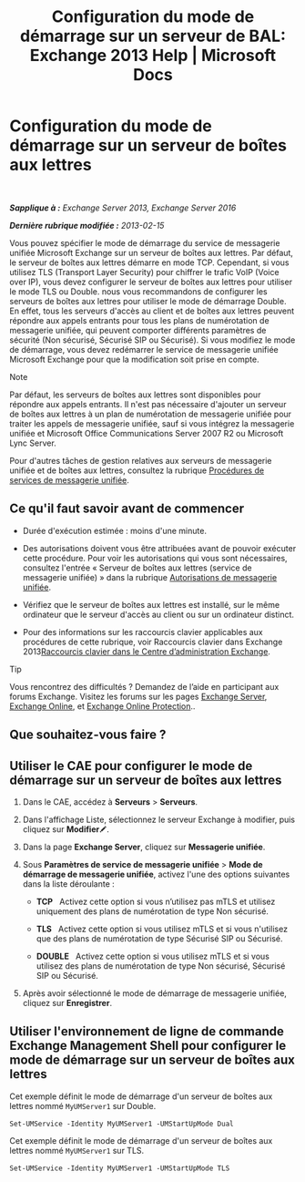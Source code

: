 ﻿---
title: 'Configuration du mode de démarrage sur un serveur de BAL: Exchange 2013 Help | Microsoft Docs'
TOCTitle: Configuration du mode de démarrage sur un serveur de boîtes aux lettres
ms:assetid: 4457d6a0-52bd-4269-8cb5-d34d7fe9bfc3
ms:mtpsurl: https://technet.microsoft.com/fr-fr/library/Ee423544(v=EXCHG.150)
ms:contentKeyID: 50555380
ms.date: 04/24/2018
mtps_version: v=EXCHG.150
ms.translationtype: HT
---

# Configuration du mode de démarrage sur un serveur de boîtes aux lettres

 

_**Sapplique à :** Exchange Server 2013, Exchange Server 2016_

_**Dernière rubrique modifiée :** 2013-02-15_

Vous pouvez spécifier le mode de démarrage du service de messagerie unifiée Microsoft Exchange sur un serveur de boîtes aux lettres. Par défaut, le serveur de boîtes aux lettres démarre en mode TCP. Cependant, si vous utilisez TLS (Transport Layer Security) pour chiffrer le trafic VoIP (Voice over IP), vous devez configurer le serveur de boîtes aux lettres pour utiliser le mode TLS ou Double. nous vous recommandons de configurer les serveurs de boîtes aux lettres pour utiliser le mode de démarrage Double. En effet, tous les serveurs d'accès au client et de boîtes aux lettres peuvent répondre aux appels entrants pour tous les plans de numérotation de messagerie unifiée, qui peuvent comporter différents paramètres de sécurité (Non sécurisé, Sécurisé SIP ou Sécurisé). Si vous modifiez le mode de démarrage, vous devez redémarrer le service de messagerie unifiée Microsoft Exchange pour que la modification soit prise en compte.

> [!NOTE]
> Par défaut, les serveurs de boîtes aux lettres sont disponibles pour répondre aux appels entrants. Il n'est pas nécessaire d'ajouter un serveur de boîtes aux lettres à un plan de numérotation de messagerie unifiée pour traiter les appels de messagerie unifiée, sauf si vous intégrez la messagerie unifiée et Microsoft Office Communications Server 2007 R2 ou Microsoft Lync Server.


Pour d'autres tâches de gestion relatives aux serveurs de messagerie unifiée et de boîtes aux lettres, consultez la rubrique [Procédures de services de messagerie unifiée](um-services-procedures-exchange-2013-help.md).

## Ce qu'il faut savoir avant de commencer

  - Durée d'exécution estimée : moins d'une minute.

  - Des autorisations doivent vous être attribuées avant de pouvoir exécuter cette procédure. Pour voir les autorisations qui vous sont nécessaires, consultez l'entrée « Serveur de boîtes aux lettres (service de messagerie unifiée) » dans la rubrique [Autorisations de messagerie unifiée](unified-messaging-permissions-exchange-2013-help.md).

  - Vérifiez que le serveur de boîtes aux lettres est installé, sur le même ordinateur que le serveur d'accès au client ou sur un ordinateur distinct.

  - Pour des informations sur les raccourcis clavier applicables aux procédures de cette rubrique, voir Raccourcis clavier dans Exchange 2013[Raccourcis clavier dans le Centre d’administration Exchange](keyboard-shortcuts-in-the-exchange-admin-center-exchange-online-protection-help.md).

> [!TIP]
> Vous rencontrez des difficultés ? Demandez de l’aide en participant aux forums Exchange. Visitez les forums sur les pages <a href="https://go.microsoft.com/fwlink/p/?linkid=60612">Exchange Server</a>, <a href="https://go.microsoft.com/fwlink/p/?linkid=267542">Exchange Online</a>, et <a href="https://go.microsoft.com/fwlink/p/?linkid=285351">Exchange Online Protection</a>..


## Que souhaitez-vous faire ?

## Utiliser le CAE pour configurer le mode de démarrage sur un serveur de boîtes aux lettres

1.  Dans le CAE, accédez à **Serveurs** \> **Serveurs**.

2.  Dans l'affichage Liste, sélectionnez le serveur Exchange à modifier, puis cliquez sur **Modifier**![Icône Modifier](images/Bb124582.6f53ccb2-1f13-4c02-bea0-30690e6ea71d(EXCHG.150).gif "Icône Modifier").

3.  Dans la page **Exchange Server**, cliquez sur **Messagerie unifiée**.

4.  Sous **Paramètres de service de messagerie unifiée** \> **Mode de démarrage de messagerie unifiée**, activez l'une des options suivantes dans la liste déroulante :
    
      - **TCP**   Activez cette option si vous n’utilisez pas mTLS et utilisez uniquement des plans de numérotation de type Non sécurisé.
    
      - **TLS**   Activez cette option si vous utilisez mTLS et si vous n'utilisez que des plans de numérotation de type Sécurisé SIP ou Sécurisé.
    
      - **DOUBLE**   Activez cette option si vous utilisez mTLS et si vous utilisez des plans de numérotation de type Non sécurisé, Sécurisé SIP ou Sécurisé.

5.  Après avoir sélectionné le mode de démarrage de messagerie unifiée, cliquez sur **Enregistrer**.

## Utiliser l'environnement de ligne de commande Exchange Management Shell pour configurer le mode de démarrage sur un serveur de boîtes aux lettres

Cet exemple définit le mode de démarrage d'un serveur de boîtes aux lettres nommé `MyUMServer1` sur Double.

    Set-UMService -Identity MyUMServer1 -UMStartUpMode Dual

Cet exemple définit le mode de démarrage d'un serveur de boîtes aux lettres nommé `MyUMServer1` sur TLS.

    Set-UMService -Identity MyUMServer1 -UMStartUpMode TLS

